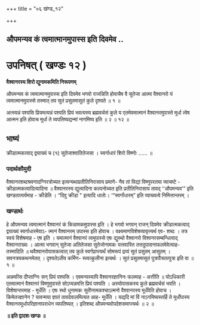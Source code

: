 +++
title = "०६ खंण्ड_१२"

+++


## औपमन्यव कं त्वमात्मानमुपास्स इति दिवमेव ..

# **उपनिषत् ( खण्डः १२ )**

**वैश्वानरस्य शिरो द्युनामकमिति निरूपणम्**

औपमन्यव कं त्वमात्मानमुपास्स इति दिवमेव भगवो राजन्निति होवाचैष वै सुतेजा आत्मा वैश्वानरो यं त्वमात्मानमुपास्से तस्मात् तव सुतं प्रसुतमासुतं कुले दृश्यते ॥ १ ॥

अत्स्यन्नं पश्यसि प्रियमत्यन्नं पश्यति प्रियं भवत्यस्य ब्रह्मवर्चसं कुले य एतमेवमात्मानं वैश्वानरमुपास्ते मूर्धा त्वेष आत्मन इति होवाच मूर्धा ते व्यपतिष्यद्यन्मां नागमिष्य इति ॥ २ ॥ १२ ॥

## **भाष्यं**

क्रीडात्मकत्वाद् द्व्याख्यं च (१) सुतेजाश्वातितेजसा । स्वर्गाधारं शिरो विष्णोः …… ॥

### पदार्थकौमुदी

वैश्वानरशब्दश्रवणादग्निरत्रोच्यत इत्यन्यथाप्रतीतिनिरासाय प्रमाणे- नैव तां विद्यां विष्णुपरतया व्याचष्टे - क्रीडात्मकत्वादित्यादिना ॥ वैश्वानरस्य द्युत्वादिना कल्पनोच्यत इति प्रतीतिनिरासाय तावद् ‘‘औपमन्यव’” इति खण्डतात्पर्यमाह - क्रीडेति । “दिवु क्रीडा " इत्यादि धातोः। ‘“स्वर्गांधारम्” इति व्याख्यत्वे निमित्तान्तरम् ।

### **खण्डार्थः**

हे औपमन्यव त्वमात्मानं वैश्वानरं कं किन्नामकमुपास्स इति । हे भगवो भगवन् राजन् दिवमेव क्रीडात्मकत्वाद् द्वयाख्यं स्वर्गाधारमेवाऽ- त्मानं वैश्वानरम् उपास्स इति होवाच । वक्ष्यमाणविशेषव्यावृत्त्यर्थ एव- शब्दः । तत्र स्वयं विशेषमाह - एष इति । यमात्मानं वैश्वानरं त्वमुपास्से एषः द्युस्थो वैश्वानरो विश्वनरसम्बन्धित्वाद् वैश्वानराख्यः । आत्मा भगवान् सुतेजा अतितेजसा सुतेजोनामकः यत्तवास्ति तत्तदुपासनाफलमेवेत्याह- तस्मादिति ॥ थवैश्वानरोपासकत्वात् तव कुले स्वर्गप्राप्त्यर्थं सोमरूपं द्रव्यं सुतं प्रसुतम् आसुतम् । सवनत्रयकथनमेतत् । दृश्यतेऽतीव कर्मिण- स्त्वत्कुलीना इत्यर्थः । सुतं प्रसुतमासुतं पुत्रपौत्रतत्पुत्रा इति वा ॥ १ ॥

अन्नमत्सि दीप्ताग्निः सन् प्रियं पश्यसि । एवमन्यस्यापि वैश्वानरज्ञानिनः फलमाह - अत्तीति ॥ योऽधिकारी एतमात्मानं वैश्वानरं विष्णुमुपास्ते सोऽप्यन्नमत्ति प्रियं पश्यति । अस्योपासकस्य कुले ब्रह्मवर्चसं भवति । विशेषान्तरमाह - मूर्धेति । एषः स्थो धुनामकः सुतेोनामकश्चाऽत्मनो वैश्वानरस्य मूर्धेवेति होवाच । किमेतज्ज्ञानेन ? यावन्मया ज्ञातं तावदेवालमित्यत आह- मूर्धेति । यद्यदि मां विं नाऽगमिष्यस्तर्हि ते मूर्धोपास्य वैश्वानरमूर्धापरिज्ञानापराधेन व्यपतिष्यत् । इतिशब्द औपमन्यवोपदेशसमाप्त्यर्थः ॥ २ ॥

**॥ इति द्वादशः खण्डः ॥**

